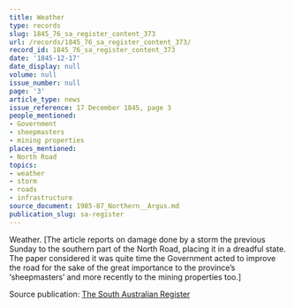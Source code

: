 ```yaml
---
title: Weather
type: records
slug: 1845_76_sa_register_content_373
url: /records/1845_76_sa_register_content_373/
record_id: 1845_76_sa_register_content_373
date: '1845-12-17'
date_display: null
volume: null
issue_number: null
page: '3'
article_type: news
issue_reference: 17 December 1845, page 3
people_mentioned:
- Government
- sheepmasters
- mining properties
places_mentioned:
- North Road
topics:
- weather
- storm
- roads
- infrastructure
source_document: 1985-87_Northern__Argus.md
publication_slug: sa-register
---
```


Weather.  [The article reports on damage done by a storm the previous Sunday to the southern part of the North Road, placing it in a dreadful state.  The paper considered it was quite time the Government acted to improve the road for the sake of the great importance to the province’s ‘sheepmasters’ and more recently to the mining properties too.]

Source publication: [The South Australian Register](/publications/sa-register/)
